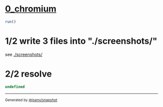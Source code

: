 # [0_chromium](../../autoreload_js_module_syntax_error.test.mjs#L66)

```js
run()
```

# 1/2 write 3 files into "./screenshots/"

see [./screenshots/](./screenshots/)

# 2/2 resolve

```js
undefined
```

---

<sub>
  Generated by <a href="https://github.com/jsenv/core/tree/main/packages/independent/snapshot">@jsenv/snapshot</a>
</sub>
